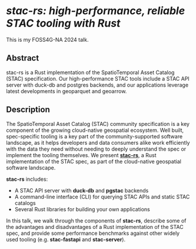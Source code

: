 # _stac-rs: high-performance, reliable STAC tooling with Rust_

This is my FOSS4G-NA 2024 talk.

## Abstract

stac-rs is a Rust implementation of the SpatioTemporal Asset Catalog (STAC) specification.
Our high-performance STAC tools include a STAC API server with duck-db and postgres backends, and our applications leverage latest developments in geoparquet and geoarrow.

## Description

The SpatioTemporal Asset Catalog (STAC) community specification is a key component of the growing cloud-native geospatial ecosystem.
Well built, spec-specific tooling is a key part of the community-supported software landscape, as it helps developers and data consumers alike work efficiently with the data they need without needing to deeply understand the spec or implement the tooling themselves.
We present [**stac-rs**](https://github.com/stac-utils/stac-rs), a Rust implementation of the STAC spec, as part of the cloud-native geospatial software landscape.

**stac-rs** includes:

- A STAC API server with **duck-db** and **pgstac** backends
- A command-line interface (CLI) for querying STAC APIs and static STAC catalogs
- Several Rust libraries for building your own applications

In this talk, we walk through the components of **stac-rs**, describe some of the advantages and disadvantages of a Rust implementation of the STAC spec, and provide some performance benchmarks against other widely used tooling (e.g. **stac-fastapi** and **stac-server**).
